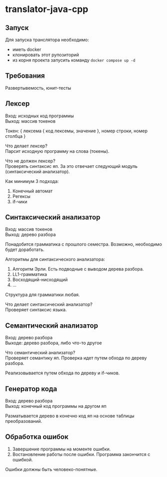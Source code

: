 # translator-java-cpp

## Запуск
Для запуска транслятора необходимо:
- иметь docker 
- клонировать этот рупозиторий
- из корня проекта запусить команду `docker compose up -d`

## Требования

Развертывемость, юнит-тесты

## Лексер

Вход: исходных код программы  
Выход: массив токенов

Токен: { лексема { код лексемы, значение }, номер строки, номер столбца }

Что делает лексер?  
Парсит исходную программу на слова (токены).

Что не должен лексер?  
Проверять синтаксис яп. За это отвечает следующий модуль (синтаксический анализатор).

Как минимум 3 подхода:

1) Конечный автомат
2) Регексы
3) if-чики

## Синтаксический анализатор

Вход: массив токенов  
Выход: дерево разбора

Понадобится грамматика с прошлого семестра. Возможно, необходимо будет доработать.

Алгоритмы для синтаксического анализатора:

1) Алгоритм Эрли. Есть подводные с выводом дерева разбора.
2) LL1-грамматика
3) Восходящий-нисходящий
4) ...

Структура для грамматики любая.

Что делает синтаксический анализатор?  
Проверяет синтаксис языка.

## Семантический анализатор

Вход: дерево разбора  
Выходе: дерево разбора, либо что-то другое

Что семантический анализатор?  
Проверяет семантику яп. Проверка идет путем обхода по дереву разбора.

Реализовывается путем обхода по дереву и if-чиков.

## Генератор кода

Вход: дерево разбора  
Выход: конечный код программы на другом яп

Разматывается дерево в конечно код яп на основе таблицы преобразований.

## Обработка ошибок

1) Завершение программы на моменте ошибки.
2) Востановление работы после ошибки. Программа закончится с ошибкой.

Ошибки должны быть человеко-понятные.
